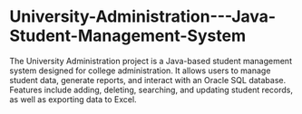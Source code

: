 # University-Administration---Java-Student-Management-System
The University Administration project is a Java-based student management system designed for college administration. It allows users to manage student data, generate reports, and interact with an Oracle SQL database. Features include adding, deleting, searching, and updating student records, as well as exporting data to Excel.
